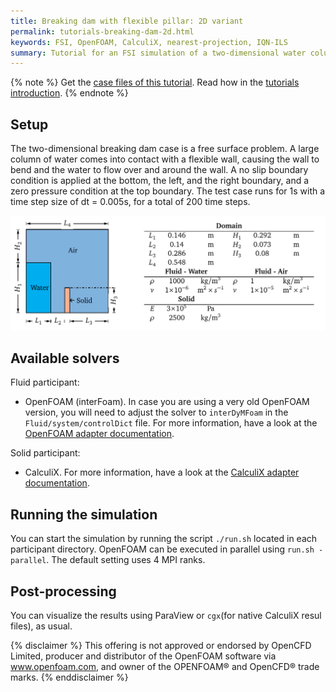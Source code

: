 ```yaml
---
title: Breaking dam with flexible pillar: 2D variant
permalink: tutorials-breaking-dam-2d.html
keywords: FSI, OpenFOAM, CalculiX, nearest-projection, IQN-ILS
summary: Tutorial for an FSI simulation of a two-dimensional water column striking a flexible wall
---
```


{% note %}
Get the [case files of this tutorial](https://github.com/precice/tutorials/tree/breaking-dam-2d/breaking-dam-2d). Read how in the [tutorials introduction](https://www.precice.org/tutorials.html).
{% endnote %}

## Setup

The two-dimensional breaking dam case is a free surface problem. A large column of water comes into contact with a flexible wall, causing the wall to bend and the water to flow over and around the wall. A no slip boundary condition is applied at the bottom, the left, and the right boundary, and a
zero pressure condition at the top boundary. The test case runs for 1s with a time step size of dt = 0.005s, for a total of 200 time steps.

![domain](images/breaking-dam-2d.png)

## Available solvers

Fluid participant:

* OpenFOAM (interFoam). In case you are using a very old OpenFOAM version, you will need to adjust the solver to `interDyMFoam` in the `Fluid/system/controlDict` file. For more information, have a look at the [OpenFOAM adapter documentation](https://www.precice.org/adapter-openfoam-overview.html).

Solid participant:

* CalculiX. For more information, have a look at the [CalculiX adapter documentation](https://www.precice.org/adapter-calculix-overview.html).

## Running the simulation

You can start the simulation by running the script `./run.sh` located in each participant directory. OpenFOAM can be executed in parallel using `run.sh -parallel`. The default setting uses 4 MPI ranks.

## Post-processing

You can visualize the results using ParaView or `cgx`(for native CalculiX resul files), as usual.

{% disclaimer %}
This offering is not approved or endorsed by OpenCFD Limited, producer and distributor of the OpenFOAM software via www.openfoam.com, and owner of the OPENFOAM®  and OpenCFD®  trade marks.
{% enddisclaimer %}
